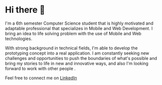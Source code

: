 # Hi there 👋


I'm a 6th semester Computer Science student that is highly motivated and adaptable professional that specializes in Mobile and Web Development. I bring an idea to life solving problem with the use of Mobile and Web technologies.

With strong background in technical fields, I'm able to develop the prototyping concept into a real application. I am constantly seeking new challenges and opportunities to push the boundaries of what's possible and bring my stories to life in new and innovative ways, and also I'm looking forward to work with other people .


Feel free to connect me on [LinkedIn](https://www.linkedin.com/in/felix-winston-35b171208/)




